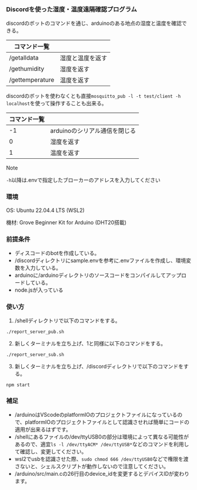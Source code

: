 ### Discordを使った湿度・温度遠隔確認プログラム
discordのボットのコマンドを通じ、arduinoのある地点の湿度と温度を確認できる。

|コマンド一覧||
|-|-|
|/getalldata|湿度と温度を返す|
|/gethumidity|湿度を返す|
|/gettemperature|温度を返す|

discordのボットを使わなくとも直接```mosquitto_pub -l -t test/client -h localhost```を使って操作することも出来る。

|コマンド一覧||
|-|-|
|-1|arduinoのシリアル通信を閉じる|
|0|湿度を返す|
|1|温度を返す|

> [!NOTE]
> ```-h```以降は.envで指定したブローカーのアドレスを入力してください

### 環境
OS: Ubuntu 22.04.4 LTS (WSL2)

機材: Grove Beginner Kit for Arduino (DHT20搭載)

### 前提条件
- ディスコードのbotを作成している。
- /discordディレクトリにsample.envを参考に.envファイルを作成し、環境変数を入力している。
- arduinoに/arduinoディレクトリのソースコードをコンパイルしてアップロードしている。
- node.jsが入っている

### 使い方
1. /shellディレクトリで以下のコマンドをする。
```
./report_server_pub.sh
```
2. 新しくターミナルを立ち上げ、1と同様に以下のコマンドをする。
```
./report_server_sub.sh
```
3. 新しくターミナルを立ち上げ、/discordディレクトリで以下のコマンドをする。
```
npm start
```

### 補足
- /arduinoはVScodeのplatformIOのプロジェクトファイルになっているので、platformIOのプロジェクトファイルとして認識させれば簡単にコードの適用が出来るはずです。
- /shellにあるファイルの/dev/ttyUSB0の部分は環境によって異なる可能性があるので、適宜```ls -l /dev/ttyACM* /dev/ttyUSB*```などのコマンドを利用して確認し、変更してください。
- wsl2でusbを認識させた際、```sudo chmod 666 /dev/ttyUSB0```などで権限を渡さないと、シェルスクリプトが動作しないので注意してください。
- /arduino/src/main.cの26行目のdevice_idを変更するとデバイスIDが変わります。
